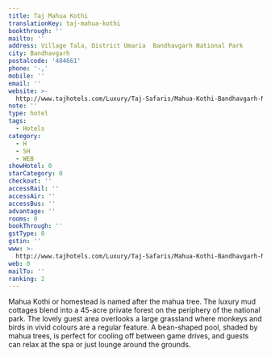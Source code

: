 ```yaml
---
title: Taj Mahua Kothi
translationKey: taj-mahua-kothi
bookthrough: ''
mailto: ''
address: Village Tala, District Umaria  Bandhavgarh National Park
city: Bandhavgarh
postalcode: '484661'
phone: '-,'
mobile: ''
email: ''
website: >-
  http://www.tajhotels.com/Luxury/Taj-Safaris/Mahua-Kothi-Bandhavgarh-National-Park
note: ''
type: hotel
tags:
  - Hotels
category:
  - H
  - SH
  - WEB
showHotel: 0
starCategory: 0
checkout: ''
accessRail: ''
accessAir: ''
accessBus: ''
advantage: ''
rooms: 0
bookThrough: ''
gstType: 0
gstin: ''
www: >-
  http://www.tajhotels.com/Luxury/Taj-Safaris/Mahua-Kothi-Bandhavgarh-National-Park
web: 0
mailTo: ''
ranking: 2
---
```



















Mahua Kothi or homestead is named after the mahua tree. The luxury mud cottages blend into a 45-acre private forest on the periphery of the national park. The lovely guest area overlooks a large grassland where monkeys and birds in vivid colours are a regular feature. A bean-shaped pool, shaded by mahua trees, is perfect for cooling off between game drives, and guests can relax at the spa or just lounge around the grounds.  